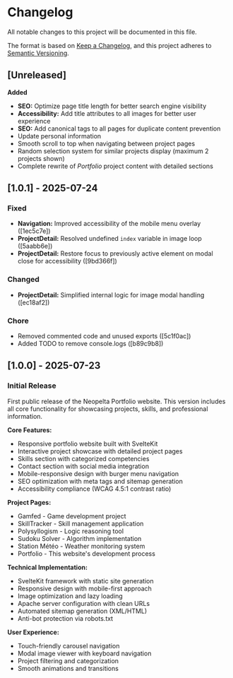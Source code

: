 # Changelog

All notable changes to this project will be documented in this file.

The format is based on [Keep a Changelog](https://keepachangelog.com/en/1.0.0/),
and this project adheres to [Semantic Versioning](https://semver.org/spec/v2.0.0.html).

## [Unreleased]
**Added**

- **SEO:** Optimize page title length for better search engine visibility
- **Accessibility:** Add title attributes to all images for better user experience
- **SEO:** Add canonical tags to all pages for duplicate content prevention
- Update personal information
- Smooth scroll to top when navigating between project pages
- Random selection system for similar projects display (maximum 2 projects shown)
- Complete rewrite of *Portfolio* project content with detailed sections
  
## [1.0.1] - 2025-07-24

### Fixed
- **Navigation:** Improved accessibility of the mobile menu overlay ([1ec5c7e])
- **ProjectDetail:** Resolved undefined `index` variable in image loop ([5aabb6e])
- **ProjectDetail:** Restore focus to previously active element on modal close for accessibility ([9bd366f])

### Changed
- **ProjectDetail:** Simplified internal logic for image modal handling ([ec18af2])

### Chore
- Removed commented code and unused exports ([5c1f0ac])
- Added TODO to remove console.logs ([b89c9b8])

## [1.0.0] - 2025-07-23

### Initial Release

First public release of the Neopelta Portfolio website. This version includes all core functionality for showcasing projects, skills, and professional information.

**Core Features:**
- Responsive portfolio website built with SvelteKit
- Interactive project showcase with detailed project pages
- Skills section with categorized competencies  
- Contact section with social media integration
- Mobile-responsive design with burger menu navigation
- SEO optimization with meta tags and sitemap generation
- Accessibility compliance (WCAG 4.5:1 contrast ratio)

**Project Pages:**
- Gamfed - Game development project
- SkillTracker - Skill management application
- Polysyllogism - Logic reasoning tool
- Sudoku Solver - Algorithm implementation
- Station Météo - Weather monitoring system
- Portfolio - This website's development process

**Technical Implementation:**
- SvelteKit framework with static site generation
- Responsive design with mobile-first approach
- Image optimization and lazy loading
- Apache server configuration with clean URLs
- Automated sitemap generation (XML/HTML)
- Anti-bot protection via robots.txt

**User Experience:**
- Touch-friendly carousel navigation
- Modal image viewer with keyboard navigation
- Project filtering and categorization
- Smooth animations and transitions
